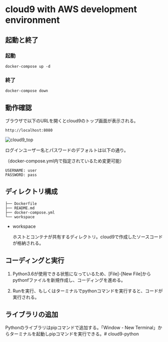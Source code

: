 # cloud9 with AWS development environment

## 起動と終了
### 起動

```
docker-compose up -d
```
### 終了

```
docker-compose down
```

## 動作確認
ブラウザで以下のURLを開くとcloud9のトップ画面が表示される。

```
http://localhost:8080
```

![cloud9_top](https://user-images.githubusercontent.com/14244767/66695569-4087ca00-ecfe-11e9-9d65-a91e67e39689.png)



ログインユーザー名とパスワードのデフォルトは以下の通り。

（docker-compose.yml内で指定されているため変更可能）

```
USERNAME: user
PASSWORD: pass
```



## ディレクトリ構成
```
├── Dockerfile
├── README.md
├── docker-compose.yml
└── workspace
```



- workspace

  ホストとコンテナが共有するディレクトリ。cloud9で作成したソースコードが格納される。

## コーディングと実行
1. Python3.6が使用できる状態になっているため、[File]-[New File]からpythonfファイルを新規作成し、コーディングを進める。

2. Runを実行、もしくはターミナルでpythonコマンドを実行すると、コードが実行される。

## ライブラリの追加

Pythonのライブラリはpipコマンドで追加する。「Window - New Terminal」からターミナルを起動しpipコマンドを実行できる。# cloud9-python
